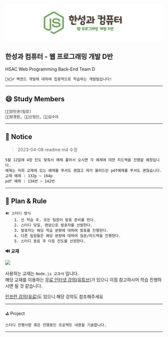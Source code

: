 
![Title](readme.img/img.hsac.webD.png)


## **한성과 컴퓨터 - 웹 프로그래밍 개발 D반**
HSAC Web Programming Back-End Team D

    🏊‍♀️🏊‍♂️ 백엔드 개발에 대하여 집중적으로 학습하는 개발팀입니다!


---

## **😄 Study Members**

    👨‍🏫장민권(팀장) 
    👨‍🌾방경원, 👩‍🔬신정인, 👨‍🔧김수아

---

 ## **📢 Notice**
> 2023-04-08 readme.md 수정

    5월 12일에 4장 진도 맞춰서 예제 풀어서 오시면 각 예제에 대한 피드백을 진행할 예정입니다.
    예제는 저희 교제에 있는 예제를 푸셔도 괜찮고 제가 올려드린 pdf예제를 푸셔도 괜찮습니다.
    교제 예제 : 132p ~ 164p
    pdf 예제 : 134번 ~ 142번

---

## **🚩 Plan & Rule**

    🔊 스터디 방식
        1. 선 학습 후, 모든 팀원이 발표 준비를 한다.
        2. 스터디 당일, 랜덤으로 발표자를 선발한다.
        3. 발표자는 해당 학습 분량에 대하여 발표를 진행한다.
        4. 다른 팀원들은 해당 분량에 대하여 질문/피드백을 진행한다.
        5. 스터디 종료 후 다음 진도를 선정한다.



**🔊 교재**


<img src="https://user-images.githubusercontent.com/77222727/230090162-7b20649f-548f-4757-8062-e04db67ccb9a.png"  width="30%">

사용하는 교재는 `Node.js 교과서` 입니다.\
해당 교재를 이용하는 [무료 인터넷 강의(유튜브)](https://www.youtube.com/playlist?list=PLcqDmjxt30RsGIPBBKX7xl05VuqJeCTFn)가 있으니 이점 참고하시어 학습 진행하시면 될 것 같습니다.

[인프런 강의(유료)](https://inf.run/qDZd)도 있으니 해당 강의도 참조해주세요

---

⛳ Project

    스터디 진행사항 혹은 진행중인 프로젝트 내용을 기술합니다.

---
